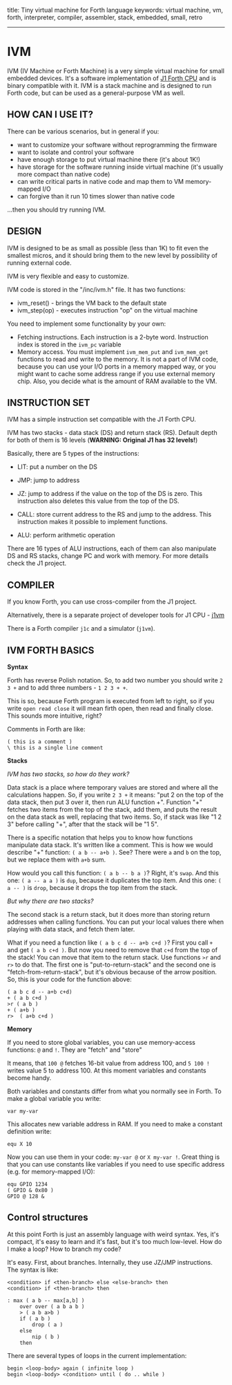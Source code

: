 title: Tiny virtual machine for Forth language
keywords: virtual machine, vm, forth, interpreter, compiler, assembler, stack, embedded, small, retro


----

IVM
===

IVM (IV Machine or Forth Machine) is a very simple virtual machine
for small embedded devices. It's a software implementation of
[J1 Forth CPU](http://http://excamera.com/sphinx/fpga-j1.html) and is binary
compatible with it.
IVM is a stack machine and is designed to run Forth code, but
can be used as a general-purpose VM as well.

HOW CAN I USE IT?
-----------------

There can be various scenarios, but in general if you:

* want to customize your software without reprogramming the firmware
* want to isolate and control your software
* have enough storage to put virtual machine there (it's about 1K!)
* have storage for the software running inside virtual machine (it's usually 
  more compact than native code)
* can write critical parts in native code and map them to VM memory-mapped I/O
* can forgive than it run 10 times slower than native code

...then you should try running IVM.

DESIGN
------

IVM is designed to be as small as possible (less than 1K) to fit even the
smallest micros, and it should bring them to the new level by possibility of
running external code.

IVM is very flexible and easy to customize.

IVM code is stored in the "/inc/ivm.h" file. It has two functions:

- ivm_reset() - brings the VM back to the default state
- ivm_step(op) - executes instruction "op" on the virtual machine

You need to implement some functionality by your own:

- Fetching instructions. Each instruction is a 2-byte word. Instruction 
index is stored in the `ivm_pc` variable
- Memory access. You must implement `ivm_mem_put` and `ivm_mem_get` functions
to read and write to the memory. It is not a part of IVM code, because you can
use your I/O ports in a memory mapped way, or you might want to cache some
address range if you use external memory chip. Also, you decide what is the amount
of RAM available to the VM.

INSTRUCTION SET
---------------

IVM has a simple instruction set compatible with the J1 Forth CPU.

IVM has two stacks - data stack (DS) and return stack (RS).  Default depth for
both of them is 16 levels (**WARNING: Original J1 has 32 levels!**)

Basically, there are 5 types of the instructions:

- LIT: put a number on the DS

- JMP: jump to address

- JZ: jump to address if the value on the top of the DS is zero. 
This instruction also deletes this value from the top of the DS.

- CALL: store current address to the RS and jump to the address.
This instruction makes it possible to implement functions.

- ALU: perform arithmetic operation

There are 16 types of ALU instructions, each of them can also manipulate
DS and RS stacks, change PC and work with memory. For more details
check the J1 project.

COMPILER
--------

If you know Forth, you can use cross-compiler from the J1 project.

Alternatively, there is a separate project of developer tools for
J1 CPU - [j1vm](http://bitbucket.org/zserge/j1vm)

There is a Forth compiler `j1c` and a simulator (`j1vm`).

IVM FORTH BASICS
----------------

**Syntax**

Forth has reverse Polish notation. So, to add two number you should
write `2 3 +` and to add three numbers - `1 2 3 + +`.

This is so, because Forth program is executed from left to right, so if you
write `open read close` it will mean firth open, then read and finally close.
This sounds more intuitive, right?

Comments in Forth are like:

	( this is a comment )
	\ this is a single line comment

**Stacks**

*IVM has two stacks, so how do they work?*

Data stack is a place where temporary values are stored and where
all the calculations happen. So, if you write `2 3 +` it means:
"put 2 on the top of the data stack, then put 3 over it, then run
ALU function +". Function "+" fetches two items from the top of
the stack, add them, and puts the result on the data stack as well,
replacing that two items. So, if stack was like "1 2 3" before 
calling "+", after that the stack will be "1 5".

There is a specific notation that helps you to know how functions
manipulate data stack. It's written like a comment. This is how
we would describe "+" function: `( a b -- a+b )`. See? There were 
`a` and `b` on the top, but we replace them with `a+b` sum.

How would you call this function: `( a b -- b a )`? Right, it's `swap`.
And this one: `( a -- a a )` is `dup`, because it duplicates the top item.
And this one: `( a -- )` is `drop`, because it drops the top item from
the stack.

*But why there are two stacks?*

The second stack is a return stack, but it does more than storing
return addresses when calling functions. You can put your local values
there when playing with data stack, and fetch them later.

What if you need a function like `( a b c d -- a+b c+d )`?
First you call `+` and get `( a b c+d )`. But now you need to 
remove that `c+d` from the top of the stack! You can move that item
to the return stack. Use functions `>r` and `r>` to do that.
The first one is "put-to-return-stack" and the second one is
"fetch-from-return-stack", but it's obvious because of the arrow
position. So, this is your code for the function above:

	( a b c d -- a+b c+d)
	+ ( a b c+d )
	>r ( a b )
	+ ( a+b )
	r>  ( a+b c+d )

**Memory**

If you need to store global variables, you can use memory-access functions: 
`@` and `!`. They are "fetch" and "store" 

It means, that `100 @` fetches 16-bit value from address 100, and `5 100 !`
writes value 5 to address 100. At this moment variables and constants become
handy.

Both variables and constants differ from what you normally see in Forth. To
make a global variable you write:

	var my-var

This allocates new variable address in RAM. If you need to make a constant
definition write:

	equ X 10

Now you can use them in your code: `my-var @` or `X my-var !`. Great thing is
that you can use constants like variables if you need to use specific address
(e.g. for memory-mapped I/O): 

	equ GPIO 1234
	( GPIO & 0x80 )
	GPIO @ 128 & 

Control structures
------------------

At this point Forth is just an assembly language with weird syntax. Yes, it's
compact, it's easy to learn and it's fast, but it's too much low-level. How do
I make a loop? How to branch my code?

It's easy. First, about branches. Internally, they use JZ/JMP instructions. The
syntax is like:

	<condition> if <then-branch> else <else-branch> then
	<condition> if <then-branch> then

	: max ( a b -- max[a,b] )
		over over ( a b a b )
		> ( a b a>b )
		if ( a b )
			drop ( a )
		else
			nip ( b )
		then

There are several types of loops in the current implementation:

	begin <loop-body> again ( infinite loop )
	begin <loop-body> <condition> until ( do .. while )


